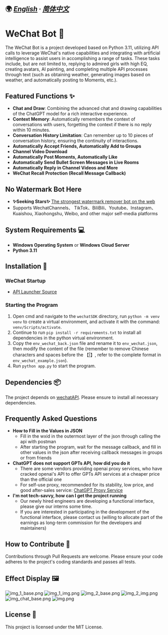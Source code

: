 ## 🌍 *[English](README-en.md) ∙ [简体中文](README.md)*
# WeChat Bot 🤖

The WeChat Bot is a project developed based on Python 3.11, utilizing API calls to leverage WeChat's native capabilities and integrating with artificial intelligence to assist users in accomplishing a range of tasks. These tasks include, but are not limited to, replying to admired girls with high EQ, creating avatars, AI painting, and completing multiple API processes through text (such as obtaining weather, generating images based on weather, and automatically posting to Moments, etc.).

## Featured Functions ✨
- **Chat and Draw**: Combining the advanced chat and drawing capabilities of the ChatGPT model for a rich interactive experience.
- **Context Memory**: Automatically remembers the context of conversations with users, forgetting the context if there is no reply within 10 minutes.
- **Conversation History Limitation**: Can remember up to 10 pieces of conversation history, ensuring the continuity of interactions.
- **Automatically Accept Friends, Automatically Add to Groups**
- **Channel Video Download**
- **Automatically Post Moments, Automatically Like**
- **Automatically Send Bullet Screen Messages in Live Rooms**
- **Automatically Reply in Channel Videos and More**
- **WeChat Recall Protection (Recall Message Callback)**

## No Watermark Bot Here
- **✨Seeking Stars✨** [The strongest watermark remover bot on the web](https://github.com/WeChatAPIs/WeChat-Video-Dewartermark)
- Supports  WechatChannels、 TikTok、BiliBili、Youtube、Instagram、 Kuaishou, Xiaohongshu, Weibo, and other major self-media platforms

## System Requirements 💻

- **Windows Operating System** or **Windows Cloud Server**
- **Python 3.11**

## Installation 🔧

### WeChat Startup

- [API Launcher Source](https://github.com/WeChatAPIs/wechatAPI)

### Starting the Program

1. Open cmd and navigate to the `wechatSDK` directory, run `python -m venv venv` to create a virtual environment, and activate it with the command: `venv/Scripts/activate`.
2. Continue to run `pip install -r requirements.txt` to install all dependencies in the python virtual environment.
3. Copy the `env_wechat_back.json` file and rename it to `env_wechat.json`, then modify the content of the file (remember to remove Chinese characters and spaces before the 【|】, refer to the complete format in `env_wechat_example.json`).
4. Run `python app.py` to start the program.

## Dependencies 📦

The project depends on [wechatAPI](https://github.com/WeChatAPIs/wechatAPI). Please ensure to install all necessary dependencies.

## Frequently Asked Questions

- **How to Fill in the Values in JSON**
  - Fill in the wxid in the outermost layer of the json through calling the api with postman
  - After starting the program, wait for the message callback, and fill in other values in the json after receiving callback messages in groups or from friends
- **ChatGPT does not support GPTs API, how did you do it**
  - There are some vendors providing openai proxy services, who have cracked openai's API to offer GPTs API services at a cheaper price than the official one
  - For self-use proxy, recommended for its stability, low price, and good after-sales service: [ChatGPT Proxy Service](https://sourl.cn/p4JDca)
- **I'm not tech-savvy, how can I get the project running**
  - Our newly hired engineers are developing a functional interface, please give our interns some time.
  - If you are interested in participating in the development of the functional interface, please contact us (willing to allocate part of the earnings as long-term commission for the developers and maintainers)

## How to Contribute 🤝

Contributions through Pull Requests are welcome. Please ensure your code adheres to the project's coding standards and passes all tests.

## Effect Display 🖼️

![img_1_base.png](img/img_1_base.png)
![img_1_img.png](img/img_1_img.png)
![img_2_base.png](img/img_2_base.png)
![img_2_img.png](img/img_2_img.png)
![img_chat_base.png](img/img_chat_base.png)
![img.png](img/img.png)

## License 📄

This project is licensed under the MIT License.
